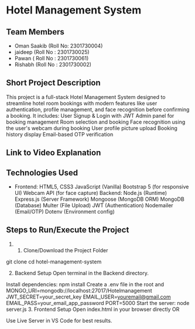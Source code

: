# Hotel Management System

## Team Members
- Oman Saakib (Roll No: 2301730004)
- jaideep (Roll No : 2301730025)
- Pawan ( Roll No : 2301730061)
- Rishabh (Roll No : 2301730002)

## Short Project Description
This project is a full-stack Hotel Management System designed to streamline hotel room bookings with modern features like user authentication, profile management, and face recognition before confirming a booking.
It includes:
User Signup & Login with JWT
Admin panel for booking management
Room selection and booking
Face recognition using the user's webcam during booking
User profile picture upload
Booking history display
Email-based OTP verification

## Link to Video Explanation


## Technologies Used
- Frontend:
HTML5, CSS3
JavaScript (Vanilla)
Bootstrap 5 (for responsive UI)
Webcam API (for face capture)
Backend:
Node.js (Runtime)
Express.js (Server Framework)
Mongoose (MongoDB ORM)
MongoDB (Database)
Multer (File Upload)
JWT (Authentication)
Nodemailer (Email/OTP)
Dotenv (Environment config)

## Steps to Run/Execute the Project
1. 1. Clone/Download the Project Folder

git clone <repo-url>
cd hotel-management-system

2. Backend Setup
Open terminal in the Backend directory.

Install dependencies:
npm install
Create a .env file in the root and 
MONGO_URI=mongodb://localhost:27017/Hotelmanagement
JWT_SECRET=your_secret_key
EMAIL_USER=youremail@gmail.com
EMAIL_PASS=your_email_app_password
PORT=5000
Start the server:
node server.js
3. Frontend Setup
Open index.html in your browser directly OR

Use Live Server in VS Code for best results.
   
